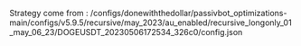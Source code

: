 Strategy come from : /configs/donewiththedollar/passivbot_optimizations-main/configs/v5.9.5/recursive/may_2023/au_enabled/recursive_longonly_01_may_06_23/DOGEUSDT_20230506172534_326c0/config.json